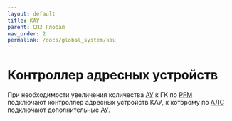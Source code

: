 ```yaml
---
layout: default
title: КАУ
parent: СПЗ Глобал
nav_order: 2
permalink: /docs/global_system/kau
---
```


# Контроллер адресных устройств
При необходимости увеличения количества <a href="/gk_manual/docs/global_system#адресное-устройство">АУ</a> к ГК по <a href="/gk_manual/docs/intelligence/communications_lines#цифровая-линия-связи">PFM</a> подключают контроллер адресных устройств КАУ, к которому по <a href="/gk_manual/docs/intelligence/communications_lines#адресная-линия-связи">АЛС</a> подключают дополнительные <a href="/gk_manual/docs/global_system#адресное-устройство">АУ</a>.
